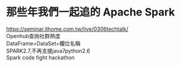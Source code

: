 # 那些年我們一起追的 Apache Spark
https://seminar.ithome.com.tw/live/0306techtalk/  
Openhub查詢社群熱度  
DataFrame=DataSet+欄位名稱  
SPARK2.7,不再支援java7python2.6  
Spark code fight hackathon  